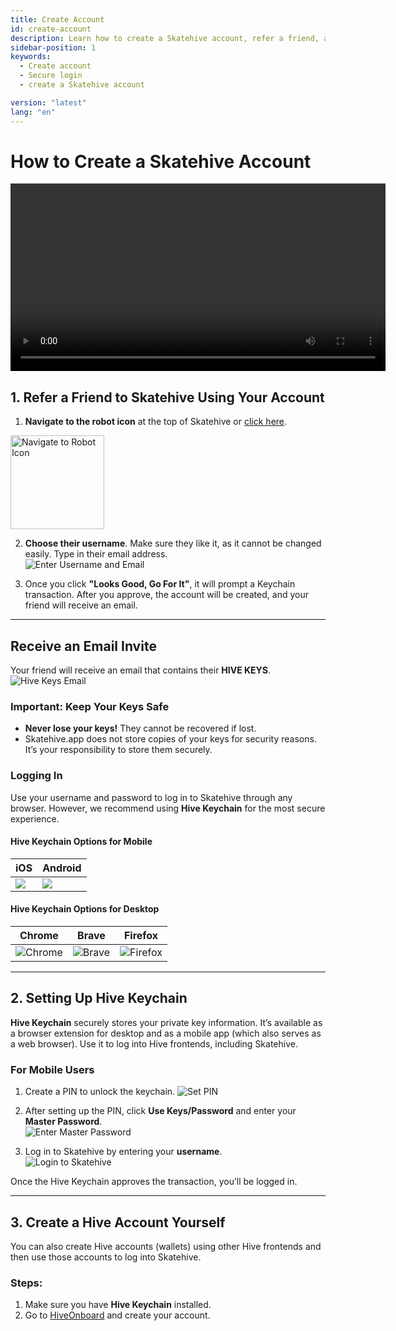 ```yaml
---
title: Create Account
id: create-account
description: Learn how to create a Skatehive account, refer a friend, and set up Hive Keychain for secure login.
sidebar-position: 1
keywords:
  - Create account
  - Secure login
  - create a Skatehive account

version: "latest"
lang: "en"
---
```


# How to Create a Skatehive Account


<div style={{
  display: 'flex',
  justifyContent: 'center',
  alignItems: 'center',
  margin: '20px 0'
}}>
<video width="600" controls>
  <source src="https://ipfs.skatehive.app/ipfs/QmYuM1h51bddDuC44FoAQYp9FRF2CghCncULeS4T3bp727" type="video/mp4" />
 
</video>
</div>

## 1. Refer a Friend to Skatehive Using Your Account

1. **Navigate to the robot icon** at the top of Skatehive or [click here](https://www.skatehive.app/invite).  

<img src="https://i.ibb.co/JCCj9Sf/image.png" alt="Navigate to Robot Icon" width="150" />

2. **Choose their username**. Make sure they like it, as it cannot be changed easily. Type in their email address.  
![Enter Username and Email](https://hackmd.io/_uploads/H1tZGNP1Jx.png)

3. Once you click **"Looks Good, Go For It"**, it will prompt a Keychain transaction. After you approve, the account will be created, and your friend will receive an email.

---

## Receive an Email Invite

Your friend will receive an email that contains their **HIVE KEYS**.  
![Hive Keys Email](https://ipfs.skatehive.app/ipfs/QmbTbULhRtAfyd19cTNYfrsjpsuRN2TV9sxZ5yzQQeR44D)

### Important: Keep Your Keys Safe
- **Never lose your keys!** They cannot be recovered if lost.
- Skatehive.app does not store copies of your keys for security reasons. It’s your responsibility to store them securely.

### Logging In
Use your username and password to log in to Skatehive through any browser. However, we recommend using **Hive Keychain** for the most secure experience.

#### Hive Keychain Options for Mobile

<div style={{ display: 'flex', justifyContent: 'center' }}>


| iOS  | Android |
| -------- | -------- |
| ![](https://hive-keychain.com/img/browsers/ios.svg) | ![](https://hive-keychain.com/img/browsers/android.svg) |  

</div>

#### Hive Keychain Options for Desktop

<div style={{
  display: 'flex', 
  justifyContent: 'center', 
  backgroundColor: 'var(--ifm-color-background)', 
  padding: '20px', 
  borderRadius: '8px',
  color: 'var(--text-color)'
}}>
  <table style={{
    textAlign: 'center', 
    borderSpacing: '16px', 
    color: 'inherit'
  }}>
    <thead>
      <tr>
        <th style={{ color: 'inherit' }}>Chrome</th>
        <th style={{ color: 'inherit' }}>Brave</th>
        <th style={{ color: 'inherit' }}>Firefox</th>
      </tr>
    </thead>
    <tbody style={{ backgroundColor: '#808080'}}>
      <tr>
        <td style={{
          padding: '10px', 
          borderRadius: '8px',
          boxShadow: '0 2px 4px rgba(0, 0, 0, 0.1)'
        }}>
          <img 
            src="https://hive-keychain.com/img/browsers/chrome.svg" 
            alt="Chrome" 
            style={{
              maxWidth: '60px',
              borderRadius: '8px'
            }}
          />
        </td>
        <td style={{
          padding: '10px', 
          borderRadius: '8px',
          boxShadow: '0 2px 4px rgba(0, 0, 0, 0.1)'
        }}>
          <img 
            src="https://hive-keychain.com/img/browsers/brave.svg" 
            alt="Brave" 
            style={{
              maxWidth: '60px',
              borderRadius: '8px'
            }}
          />
        </td>
        <td style={{
          padding: '10px', 
          borderRadius: '8px',
          boxShadow: '0 2px 4px rgba(0, 0, 0, 0.1)'
        }}>
          <img 
            src="https://hive-keychain.com/img/browsers/firefox.svg" 
            alt="Firefox" 
            style={{
              maxWidth: '60px',
              borderRadius: '8px'
            }}
          />
        </td>
      </tr>
    </tbody>
  </table>
</div>

---

## 2. Setting Up Hive Keychain

**Hive Keychain** securely stores your private key information. It’s available as a browser extension for desktop and as a mobile app (which also serves as a web browser). Use it to log into Hive frontends, including Skatehive.

### For Mobile Users
1. Create a PIN to unlock the keychain.
   ![Set PIN](https://hackmd.io/_uploads/rk9Y1SDJJg.png)

2. After setting up the PIN, click **Use Keys/Password** and enter your **Master Password**.  
   ![Enter Master Password](https://hackmd.io/_uploads/HyBYyBwJJx.png)

3. Log in to Skatehive by entering your **username**.  
   ![Login to Skatehive](https://hackmd.io/_uploads/ByGmlHDkJl.png)

Once the Hive Keychain approves the transaction, you’ll be logged in.

---

## 3. Create a Hive Account Yourself

You can also create Hive accounts (wallets) using other Hive frontends and then use those accounts to log into Skatehive.

### Steps:
1. Make sure you have **Hive Keychain** installed.
2. Go to [HiveOnboard](https://hiveonboard.com/create-account) and create your account.

